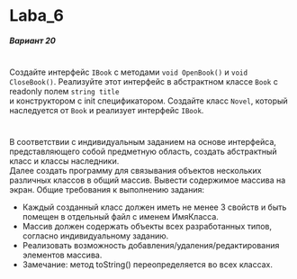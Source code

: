 # Laba_6
***Вариант 20***
#
Создайте интерфейс `IBook` с методами `void OpenBook()` и `void CloseBook()`. Реализуйте этот интерфейс в абстрактном классе `Book` с readonly полем `string title`</br>
и конструктором с init спецификатором. Создайте класс `Novel`, который наследуется от `Book` и реализует интерфейс `IBook`.

#

В соответствии с индивидуальным заданием на основе интерфейса, представляющего собой предметную область, создать абстрактный класс и классы наследники.</br> 
Далее создать программу для связывания объектов нескольких различных классов в общий массив. Вывести содержимое массива на экран. Общие требования к выполнению задания:
* Каждый созданный класс должен иметь не менее 3 свойств и быть помещен в отдельный файл с именем ИмяКласса.
* Массив должен содержать объекты всех разработанных типов, согласно индивидуальному заданию.
* Реализовать возможность добавления/удаления/редактирования элементов массива.
* Замечание: метод toString() переопределяется во всех классах.
